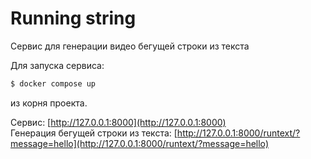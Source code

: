 # Running string

Сервис для генерации видео бегущей строки из текста

Для запуска сервиса:
```sh
$ docker compose up
```
из корня проекта.

Сервис: [http://127.0.0.1:8000](http://127.0.0.1:8000)  
Генерация бегущей строки из текста: [http://127.0.0.1:8000/runtext/?message=hello](http://127.0.0.1:8000/runtext/?message=hello)
